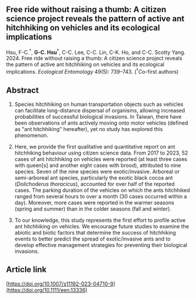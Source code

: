 ## Free ride without raising a thumb: A citizen science project reveals the pattern of active ant hitchhiking on vehicles and its ecological implications

Hsu, F-C.<sup>†</sup>, __G-C. Hsu__<sup>†</sup>, C-C. Lee, C-C. Lin, C-K. Ho, and C-C. Scotty Yang. 2024. Free ride without raising a thumb: A citizen science project reveals the pattern of active ant hitchhiking on vehicles and its ecological implications. *Ecological Entomology* 49(5): 739–743. (<sup>†</sup>Co-first authors)

## Abstract

1. Species hitchhiking on human transportation objects such as vehicles can facilitate long-distance dispersal of organisms, allowing increased probabilities of successful biological invasions. In Taiwan, there have been observations of ants actively moving onto motor vehicles (defined as "ant hitchhiking" hereafter), yet no study has explored this phenomenon.

2. Here, we provide the first qualitative and quantitative report on ant hitchhiking behaviour using citizen science data. From 2017 to 2023, 52 cases of ant hitchhiking on vehicles were reported (at least three cases with queen[s] and another eight cases with brood), attributed to nine species. Seven of the nine species were exotic/invasive. Arboreal or semi-arboreal ant species, particularly the exotic black cocoa ant (_Dolichoderus thoracicus_), accounted for over half of the reported cases. The parking duration of the vehicles on which the ants hitchhiked ranged from several hours to over a month (30 cases occurred within a day). Moreover, more cases were reported in the warmer seasons (spring and summer) than in the colder seasons (fall and winter).

3. To our knowledge, this study represents the first effort to profile active ant hitchhiking on vehicles. We encourage future studies to examine the abiotic and biotic factors that determine the success of hitchhiking events to better predict the spread of exotic/invasive ants and to develop effective management strategies for preventing their biological invasions.

## Article link

[https://doi.org/10.1007/s11192-023-04710-9](https://doi.org/10.1111/een.13336)
